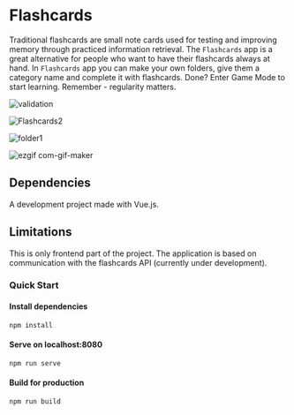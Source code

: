 # Flashcards

Traditional flashcards are small note cards used for testing 
and   improving   memory   through   practiced  information
retrieval.  The `Flashcards` app is a great alternative for
people who want to have their flashcards always at hand. In 
`Flashcards`  app you can make your own folders,  give them 
a  category  name  and  complete it with flashcards.  Done? 
Enter  Game  Mode to start learning.  Remember - regularity 
matters.


![validation](https://user-images.githubusercontent.com/77439796/115694450-2736f380-a361-11eb-97a9-b98c7c44ea10.PNG)

![Flashcards2](https://user-images.githubusercontent.com/77439796/115693809-8c3e1980-a360-11eb-9361-a30edff20964.gif)

![folder1](https://user-images.githubusercontent.com/77439796/115703816-d926ed80-a36a-11eb-9ffc-680e2cfa13b8.gif)

![ezgif com-gif-maker](https://user-images.githubusercontent.com/77439796/115703292-3ff7d700-a36a-11eb-8dce-2744babdece0.gif)


## Dependencies 

A development project made with Vue.js.

## Limitations

This is only frontend part of the project. The application is 
based   on  communication with  the flashcards API (currently 
under  development).  

### Quick Start
#### Install dependencies
```
npm install
```
#### Serve on localhost:8080
```
npm run serve
```
#### Build for production
```
npm run build
```

